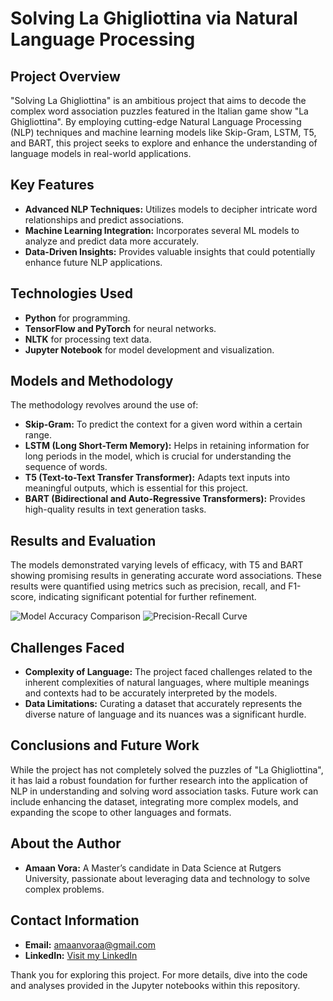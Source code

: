 # Solving La Ghigliottina via Natural Language Processing

## Project Overview

"Solving La Ghigliottina" is an ambitious project that aims to decode the complex word association puzzles featured in the Italian game show "La Ghigliottina". By employing cutting-edge Natural Language Processing (NLP) techniques and machine learning models like Skip-Gram, LSTM, T5, and BART, this project seeks to explore and enhance the understanding of language models in real-world applications.

## Key Features

- **Advanced NLP Techniques:** Utilizes models to decipher intricate word relationships and predict associations.
- **Machine Learning Integration:** Incorporates several ML models to analyze and predict data more accurately.
- **Data-Driven Insights:** Provides valuable insights that could potentially enhance future NLP applications.

## Technologies Used

- **Python** for programming.
- **TensorFlow and PyTorch** for neural networks.
- **NLTK** for processing text data.
- **Jupyter Notebook** for model development and visualization.

## Models and Methodology

The methodology revolves around the use of:
- **Skip-Gram:** To predict the context for a given word within a certain range.
- **LSTM (Long Short-Term Memory):** Helps in retaining information for long periods in the model, which is crucial for understanding the sequence of words.
- **T5 (Text-to-Text Transfer Transformer):** Adapts text inputs into meaningful outputs, which is essential for this project.
- **BART (Bidirectional and Auto-Regressive Transformers):** Provides high-quality results in text generation tasks.

## Results and Evaluation

The models demonstrated varying levels of efficacy, with T5 and BART showing promising results in generating accurate word associations. These results were quantified using metrics such as precision, recall, and F1-score, indicating significant potential for further refinement.

![Model Accuracy Comparison](url_to_model_accuracy_comparison_image)
![Precision-Recall Curve](url_to_precision_recall_curve_image)

## Challenges Faced

- **Complexity of Language:** The project faced challenges related to the inherent complexities of natural languages, where multiple meanings and contexts had to be accurately interpreted by the models.
- **Data Limitations:** Curating a dataset that accurately represents the diverse nature of language and its nuances was a significant hurdle.

## Conclusions and Future Work

While the project has not completely solved the puzzles of "La Ghigliottina", it has laid a robust foundation for further research into the application of NLP in understanding and solving word association tasks. Future work can include enhancing the dataset, integrating more complex models, and expanding the scope to other languages and formats.

## About the Author

- **Amaan Vora:** A Master’s candidate in Data Science at Rutgers University, passionate about leveraging data and technology to solve complex problems.

## Contact Information

- **Email:** [amaanvoraa@gmail.com](mailto:amaanvoraa@gmail.com)
- **LinkedIn:** [Visit my LinkedIn](https://linkedin.com/in/amaan-vora)

Thank you for exploring this project. For more details, dive into the code and analyses provided in the Jupyter notebooks within this repository.

